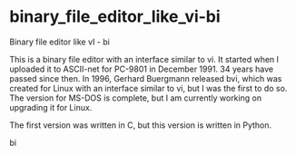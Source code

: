 # binary_file_editor_like_vi-bi
Binary file editor like vI - bi

This is a binary file editor with an interface similar to vi. It started when I uploaded it to ASCII-net for PC-9801 in December 1991. 34 years have passed since then. In 1996, Gerhard Buergmann released bvi, which was created for Linux with an interface similar to vi, but I was the first to do so. The version for MS-DOS is complete, but I am currently working on upgrading it for Linux.

The first version was written in C, but this version is written in Python.

bi
